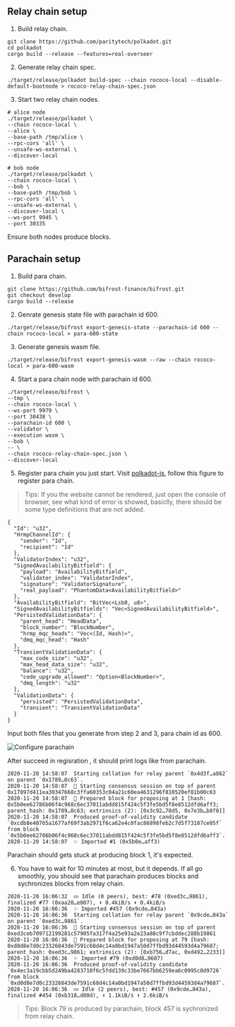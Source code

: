## Relay chain setup

1. Build relay chain.
```
git clone https://github.com/paritytech/polkadot.git
cd polkadot
cargo build --release --features=real-overseer
```
2. Generate relay chain spec.
```
./target/release/polkadot build-spec --chain rococo-local --disable-default-bootnode > rococo-relay-chain-spec.json
```
3. Start two relay chain nodes.
```
# alice node
./target/release/polkadot \
--chain rococo-local \
--alice \
--base-path /tmp/alice \
--rpc-cors 'all' \
--unsafe-ws-external \
--discover-local

# bob node
./target/release/polkadot \
--chain rococo-local \
--bob \
--base-path /tmp/bob \
--rpc-cors 'all' \
--unsafe-ws-external \
--discover-local \
--ws-port 9945 \
--port 30335
```

Ensure both nodes produce blocks.

## Parachain setup
1. Build para chain.
```
git clone https://github.com/bifrost-finance/bifrost.git
git checkout develop
cargo build --release
```
2. Genrate genesis state file with parachain id 600.
```
./target/release/bifrost export-genesis-state --parachain-id 600 --chain rococo-local > para-600-state
```
3. Generate genesis wasm file.
```
./target/release/bifrost export-genesis-wasm --raw --chain rococo-local > para-600-wasm
```
4. Start a para chain node with parachain id 600.
```shell
./target/release/bifrost \
--tmp \
--chain rococo-local \
--ws-port 9979 \
--port 30438 \
--parachain-id 600 \
--validator \
--execution wasm \
--bob \
-- \
--chain rococo-relay-chain-spec.json \
--discover-local
```
5. Register para chain you just start. Visit [polkadot-js](https://polkadot.js.org/apps/#/extrinsics), follow this figure to register para chain.

> Tips: If you the website cannot be rendered, just open the console of browser, see what kind of error is showed, basiclly, there should be some type definitions that are not added.

```
{
  "Id": "u32",
  "HrmpChannelId": {
    "sender": "Id",
    "recipient": "Id"
  },
  "ValidatorIndex": "u32",
  "SignedAvailabilityBitfield": {
    "payload": "AvailabilityBitfield",
    "validator_index": "ValidatorIndex",
    "signature": "ValidatorSignature",
    "real_payload": "PhantomData<AvailabilityBitfield>"
  },
  "AvailabilityBitfield": "BitVec<Lsb0, u8>",
  "SignedAvailabilityBitfields": "Vec<SignedAvailabilityBitfield>",
  "PersistedValidationData": {
    "parent_head": "HeadData",
    "block_number": "BlockNumber",
    "hrmp_mqc_heads": "Vec<(Id, Hash)>",
    "dmq_mqc_head": "Hash"
  },
  "TransientValidationData": {
    "max_code_size": "u32",
    "max_head_data_size": "u32",
    "balance": "u32",
    "code_upgrade_allowed": "Option<BlockNumber>",
    "dmq_length": "u32"
  },
  "ValidationData": {
    "persisted": "PersistedValidationData",
    "transient": "TransientValidationData"
  }
}
```

Input both files that you generate from step 2 and 3, para chain id as 600.

![Configure parachain](register-parachain.png)

After succeed in regisration , it should print logs like from parachain.
```
2020-11-20 14:58:07  Starting collation for relay parent `0x4d3f…a862` on parent `0x1789…0c63`.
2020-11-20 14:58:07  🙌 Starting consensus session on top of parent 0x17897d411ea30347668c3ffa60353c04a21c60ea4631296f810520ef81b00c63
2020-11-20 14:58:07  🎁 Prepared block for proposing at 1 [hash: 0x5b0ee62786b06f4c968c6ec37011abdd815f424c5f3fe5bd5f8e8512dfd6aff3; parent_hash: 0x1789…0c63; extrinsics (2): [0x3c92…78d5, 0x7e3b…b8f0]]
2020-11-20 14:58:07  Produced proof-of-validity candidate `0xcdb8e40765a1677af69f3ab2971f6ca62e4c0fac86898feb2c7d5f73187ce05f` from block `0x5b0ee62786b06f4c968c6ec37011abdd815f424c5f3fe5bd5f8e8512dfd6aff3`.
2020-11-20 14:58:07  ✨ Imported #1 (0x5b0e…aff3)
```

Parachain should gets stuck at producing block 1, it's expected.

6. You have to wait for 10 minutes at most, but it depends. If all go smoothly, you should see that parachain produces blocks and sychronizes blocks from relay chain.
```
2020-11-20 16:06:32  💤 Idle (0 peers), best: #78 (0xed3c…9861), finalized #77 (0xaa20…e807), ⬇ 0.4kiB/s ⬆ 0.4kiB/s
2020-11-20 16:06:36  ✨ Imported #457 (0x9cde…043a)
2020-11-20 16:06:36  Starting collation for relay parent `0x9cde…043a` on parent `0xed3c…9861`.
2020-11-20 16:06:36  🙌 Starting consensus session on top of parent 0xed3ceb709712199281c57905fa317f4a25e93a2e23a88c9f7cbddec288b19861
2020-11-20 16:06:36  🎁 Prepared block for proposing at 79 [hash: 0xd0d8e7d0c23326843de7591c68d4c14a0bd1947a50d7ffbd93d44593d4a79687; parent_hash: 0xed3c…9861; extrinsics (2): [0xb756…d7ac, 0xd492…2233]]
2020-11-20 16:06:36  ✨ Imported #79 (0xd0d8…9687)
2020-11-20 16:06:36  Produced proof-of-validity candidate `0x4ec3a19cbb5d249ba4283710f6c5fdd139c33be7667bb6259ea6c0995c0d9726` from block `0xd0d8e7d0c23326843de7591c68d4c14a0bd1947a50d7ffbd93d44593d4a79687`.
2020-11-20 16:06:36  💤 Idle (2 peers), best: #457 (0x9cde…043a), finalized #454 (0xb318…d80d), ⬇ 1.1kiB/s ⬆ 2.6kiB/s
```
> Tips: Block 79 is produced by parachain, block 457 is sychronized from relay chain.
